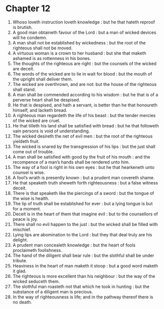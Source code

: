 # Chapter 12

1. Whoso loveth instruction loveth knowledge : but he that hateth reproof is brutish.
2. A good man obtaineth favour of the Lord : but a man of wicked devices will he condemn.
3. A man shall not be established by wickedness : but the root of the righteous shall not be moved.
4. A virtuous woman is a crown to her husband : but she that maketh ashamed is as rottenness in his bones.
5. The thoughts of the righteous are right : but the counsels of the wicked are deceit.
6. The words of the wicked are to lie in wait for blood : but the mouth of the upright shall deliver them.
7. The wicked are overthrown, and are not: but the house of the righteous shall stand.
8. A man shall be commended according to his wisdom : but he that is of a perverse heart shall be despised.
9. He that is despised, and hath a servant, is better than he that honoureth himself, and lacketh bread.
10. A righteous man regardeth the life of his beast : but the tender mercies of the wicked are cruel.
11. He that tilleth his land shall be satisfied with bread : but he that followeth vain persons is void of understanding.
12. The wicked desireth the net of evil men : but the root of the righteous yieldeth fruit.
13. The wicked is snared by the transgression of his lips : but the just shall come out of trouble.
14. A man shall be satisfied with good by the fruit of his mouth : and the recompence of a man’s hands shall be rendered unto him.
15. The way of a fool is right in his own eyes : but he that hearkeneth unto counsel is wise.
16. A fool’s wrath is presently known : but a prudent man covereth shame.
17. He that speaketh truth sheweth forth righteousness : but a false witness deceit.
18. There is that speaketh like the piercings of a sword : but the tongue of the wise is health.
19. The lip of truth shall be established for ever : but a lying tongue is but for a moment.
20. Deceit is in the heart of them that imagine evil : but to the counsellors of peace is joy.
21. There shall no evil happen to the just : but the wicked shall be filled with mischief.
22. Lying lips are abomination to the Lord : but they that deal truly are his delight.
23. A prudent man concealeth knowledge : but the heart of fools proclaimeth foolishness.
24. The hand of the diligent shall bear rule : but the slothful shall be under tribute.
25. Heaviness in the heart of man maketh it stoop : but a good word maketh it glad.
26. The righteous is more excellent than his neighbour : but the way of the wicked seduceth them.
27. The slothful man roasteth not that which he took in hunting : but the substance of a diligent man is precious.
28. In the way of righteousness is life; and in the pathway thereof there is no death.

